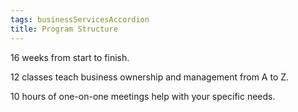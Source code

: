 ```yaml
---
tags: businessServicesAccordion
title: Program Structure
---
```

16 weeks from start to finish.

12 classes teach business ownership and management from A to Z.

10 hours of one-on-one meetings help with your specific needs.
